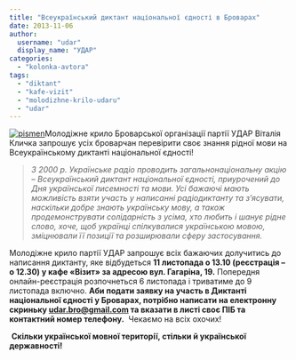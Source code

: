 ```yaml
---
title: "Всеукраїнський диктант національної єдності в Броварах"
date: 2013-11-06
author: 
  username: "udar"
  display_name: "УДАР"
categories: 
  - "kolonka-avtora"
tags: 
  - "diktant"
  - "kafe-vizit"
  - "molodizhne-krilo-udaru"
  - "udar"
---
```


[![pismen](https://mpz.brovary.org/wp-content/uploads/2013/11/pismen.jpg)](https://mpz.brovary.org/wp-content/uploads/2013/11/pismen.jpg)Молодіжне крило Броварської організації партії УДАР Віталія Кличка запрошує усіх броварчан перевірити своє знання рідної мови на Всеукраїнському диктанті національної єдності!

> _З 2000 р. Українське радіо проводить загальнонаціональну акцію – Всеукраїнський диктант національної єдності, приурочений до Дня української писемності та мови. Усі бажаючі мають можливість взяти участь у написанні радіодиктанту та з’ясувати, наскільки добре знають українську мову, а також продемонструвати солідарність з усіма, хто любить і шанує рідне слово, хоче, щоб українці спілкувалися українською мовою, зміцнювали її позиції та розширювали сферу застосування._

Молодіжне крило партії УДАР запрошує всіх бажаючих долучитись до написання диктанту, яке відбудеться **11 листопада о 13.10 (реєстрація – о 12.30) у кафе «Візит» за адресою вул. Гагаріна, 19.** Попередня онлайн-реєстрація розпочнеться 6 листопада і триватиме до 9 листопада включно. **Аби подати заявку на участь в Диктанті національної єдності у Броварах, потрібно написати на електронну скриньку [udar.bro@gmail.com](mailto:udar.bro@gmail.com) та вказати в листі своє ПІБ та контактний номер телефону.**  Чекаємо на всіх охочих!

 **Скільки української мовної території, стільки й української державності!**
